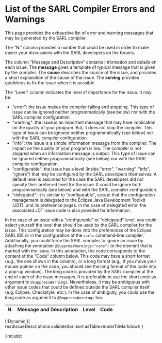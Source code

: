 # List of the SARL Compiler Errors and Warnings

This page provides the exhaustive list of error and warning messages that may be generated by the SARL compiler.

The "N." column provides a number that could be used in order to make easier your discussions with the SARL developers on the forums.

The column "Message and Description" contains information and details on each issue.
The **message** gives a template of typical message that is given by the compiler.
The **cause** describes the source of the issue, and provides a short explanation of the cause of the issue.
The **solving** provides guidelines to fix the issue when it is possible.

The "Level" column indicates the level of importance for the issue.
It may be:
* "error": the issue makes the compiler failing and stopping. This type of issue can be ignored neither programmatically (see below) nor with the SARL compiler configuration.
* "warning": the issue is an important message that may have implication on the quality of your program. But, it does not stop the compiler. This type of issue can be ignored neither programmatically (see below) nor with the SARL compiler configuration.
* "info": the issue is a simple information message from the compiler. The impact on the quality of your program is low. The compiler is not stopped when an information message is output. This type of issue can be ignored neither programmatically (see below) nor with  the SARL compiler configuration.
* "configurable": the issue has a level (inside "error", "warning", "info", "ignore") that may be configured by the SARL developers themselves. A default level is assumed for the case the SARL developers did not specify their preferred level for the issue. It could be ignore both programmatically (see below) and with the SARL compiler configuration.
* "delegated": it is similar to "configurable", except that the configuration management is delegated to the Eclipse Java Development Toolkit (JDT), and its preference pages. In the case of delegated error, the associated JDT issue code is also provided for information.


In the case of an issue with a "configurable" or "delegated" level, you could select yourself the level that should be used by the SARL compiler for the issue.
This configuration may be done into the preferences of the Eclipse SARL IDE or in the configuration of the `sarlc` command-line compiler.
Additionally, you could force the SARL compiler to ignore an issue by attaching the annotation `@SuppressWarnings("code")` to the element that is marked with the issue.
In this annotation, the code corresponds to the content of the "Code" column below.
This code may have a short format (e.g., the one shown in the column), or a long format (e.g., if you move your mouse pointer on the code, you should see the long format of the code into a pop-up window).
The long code is provided by the SARL compiler at the end of each of the issue messages.
It is preferable to use the short code as argument to `@SuppressWarnings`. Nevertheless, it may be ambiguous with other issue codes
that could be defined outside the SARL compiler itself (e.g. Eclipse, Checkstyle, etc.). In the case of ambiguity, you could use
the long code as argument to `@SuppressWarnings` too.



| N. | Message and Description | Level | Code |
| -- | ----------------------- | ----- | ---- |
[:Dynamic:]{
	readIssueDescriptions.validateSarl.sort.asTable.renderToMarkdown
}



[:Include:](../legal.inc)
